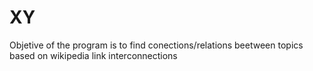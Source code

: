 # XY
Objetive of the program is to find conections/relations beetween topics based on wikipedia link interconnections
